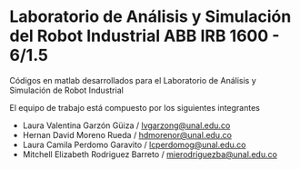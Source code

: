 # Laboratorio de Análisis y Simulación del Robot Industrial ABB IRB 1600 - 6/1.5
Códigos en matlab desarrollados para el Laboratorio de Análisis y Simulación de Robot Industrial 

El equipo de trabajo está compuesto por los siguientes integrantes
- Laura Valentina Garzón Güiza / lvgarzong@unal.edu.co
- Hernan David Moreno Rueda / hdmorenor@unal.edu.co
- Laura Camila Perdomo Garavito / lcperdomog@unal.edu.co
- Mitchell Elizabeth Rodriguez Barreto / mierodriguezba@unal.edu.co
